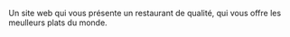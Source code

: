 Un site web qui vous présente un restaurant de qualité, qui vous offre les meulleurs plats du monde.
